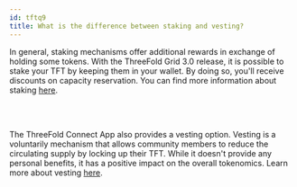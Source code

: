 ```yaml
---
id: tftq9
title: What is the difference between staking and vesting?
---
```


In general, staking mechanisms offer additional rewards in exchange of holding some tokens. With the ThreeFold Grid 3.0 release, it is possible to stake your TFT by keeping them in your wallet. By doing so, you'll receive discounts on capacity reservation. You can find more information about staking  [here](https://library.threefold.me/info/threefold#/tfgrid/pricing/threefold__pricing?id=discount-levels).

<br/>
<br/>

The ThreeFold Connect App also provides a vesting option. Vesting is a voluntarily mechanism that allows community members to reduce the circulating supply by locking up their TFT. While it doesn't provide any personal benefits, it has a positive impact on the overall tokenomics. Learn more about vesting [here](https://library.threefold.me/info/threefold#/tokens/threefold__vesting_overview).

